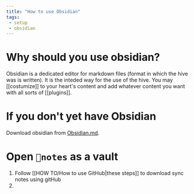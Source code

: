 ```yaml
---
title: "How to use Obsidian"
tags:
 - setup
 - obsidian
---
```


# Why should you use obsidian?
Obsidian is a dedicated editor for markdown files (format in which the hive was is written). It is the inteded way for the use of the hive. You may [[costumize]] to your heart's content and add whatever content you want with all sorts of [[plugins]].

# If you don't yet have Obsidian
Download obsidian from [Obsidian.md](https://obsidian.md/).

# Open `📂notes` as a vault
1. Follow [[HOW TO/How to use GitHub|these steps]] to download sync notes using gitHub
2. 